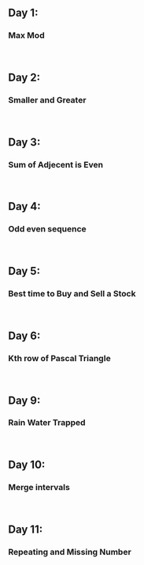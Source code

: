 <h2>Day 1:</h2>
<h3>Max Mod</h3>
<br>
<h2>Day 2:</h2>
<h3>Smaller and Greater</h3>
<br>
<h2>Day 3:</h2>
<h3>Sum of Adjecent is Even</h3>
<br>
<h2>Day 4:</h2>
<h3>Odd even sequence</h3>
<br>
<h2>Day 5:</h2>
<h3>Best time to Buy and Sell a Stock</h3>
<br>
<h2>Day 6:</h2>
<h3>Kth row of Pascal Triangle</h3>
<br>
<h2>Day 9:</h2>
<h3>Rain Water Trapped</h3>
<br>
<h2>Day 10:</h2>
<h3>Merge intervals</h3>
<br>
<h2>Day 11:</h2>
<h3>Repeating and Missing Number</h3>
